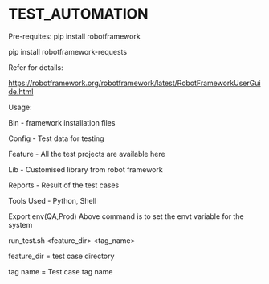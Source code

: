 # TEST_AUTOMATION

Pre-requites:
pip install robotframework

pip install robotframework-requests 

Refer for details:

https://robotframework.org/robotframework/latest/RobotFrameworkUserGuide.html  

Usage:

Bin - framework installation files

Config - Test data for testing

Feature - All the test projects are available here

Lib - Customised library from robot framework

Reports - Result of the test cases

Tools Used - Python, Shell


Export env(QA,Prod)
Above command is to set the envt variable for the system

run_test.sh <feature_dir> <tag_name> 

feature_dir = test case directory

tag name = Test case tag name

